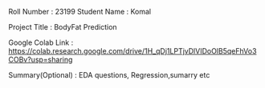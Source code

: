 Roll Number       :   23199
Student Name      :   Komal

Project Title     :   BodyFat Prediction

Google Colab Link :   https://colab.research.google.com/drive/1H_qDj1LPTjvDlVIDoOlB5qeFhVo3COBv?usp=sharing

Summary(Optional) :   EDA questions, Regression,sumarry etc
